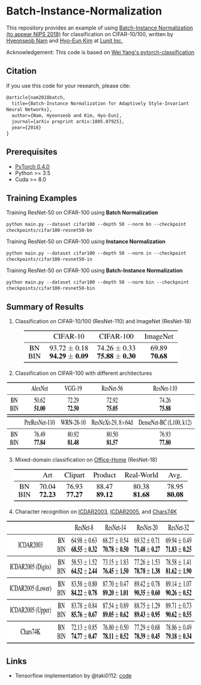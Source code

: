 # Batch-Instance-Normalization

This repository provides an example of using [Batch-Instance Normalization (to appear NIPS 2018)](https://arxiv.org/abs/1805.07925) for classification on CIFAR-10/100, written by [Hyeonseob Nam](https://www.linkedin.com/in/hyeonseob-nam/) and [Hyo-Eun Kim](https://www.linkedin.com/in/hekim0530/) at [Lunit Inc.](https://lunit.io/)

Acknowledgement: This code is based on [Wei Yang's pytorch-classification](https://github.com/bearpaw/pytorch-classification)

## Citation
If you use this code for your research, please cite:
```
@article{nam2018batch,
  title={Batch-Instance Normalization for Adaptively Style-Invariant Neural Networks},
  author={Nam, Hyeonseob and Kim, Hyo-Eun},
  journal={arXiv preprint arXiv:1805.07925},
  year={2018}
}
```

## Prerequisites
- [PyTorch 0.4.0](https://pytorch.org/)
- Python >= 3.5
- Cuda >= 8.0

## Training Examples
Training ResNet-50 on CIFAR-100 using **Batch Normalization**
```
python main.py --dataset cifar100 --depth 50 --norm bn --checkpoint checkpoints/cifar100-resnet50-bn
```
Training ResNet-50 on CIFAR-100 using **Instance Normalization**
```
python main.py --dataset cifar100 --depth 50 --norm in --checkpoint checkpoints/cifar100-resnet50-in
```
Training ResNet-50 on CIFAR-100 using **Batch-Instance Normalization**
```
python main.py --dataset cifar100 --depth 50 --norm bin --checkpoint checkpoints/cifar100-resnet50-bin
```


## Summary of Results
1. Classification on CIFAR-10/100 (ResNet-110) and ImageNet (ResNet-18)
<p align="center">
  <img src="figs/image_classification.png?raw=true" height="90"/>
</p>

2. Classification on CIFAR-100 with different architectures
<p align="center">
  <img src="figs/different_architectures.png?raw=true" height="182"/>
</p>

3. Mixed-domain classification on [Office-Home](http://hemanthdv.org/OfficeHome-Dataset/) (ResNet-18)
<p align="center">
  <img src="figs/mixed_domain.png?raw=true" height="90"/>
</p>

4. Character recognition on [ICDAR2003](http://www.iapr-tc11.org/mediawiki/index.php/ICDAR_2003_Robust_Reading_Competitions), [ICDAR2005](http://www.iapr-tc11.org/mediawiki/index.php/ICDAR_2005_Robust_Reading_Competitions), and [Chars74K](http://www.ee.surrey.ac.uk/CVSSP/demos/chars74k/)
<p align="center">
  <img src="figs/character_recognition.png?raw=true" height="330"/>
</p>

## Links
- Tensorflow implementation by @taki0112: [code](https://github.com/taki0112/Batch_Instance_Normalization-Tensorflow)
